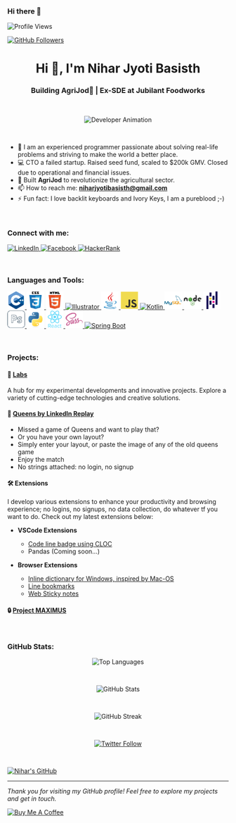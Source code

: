 ### Hi there 👋

![Profile Views](https://profile-counter.glitch.me/Ahmad-shaikh575/count.svg)

[![GitHub Followers](https://img.shields.io/github/followers/Nightfury874.svg?style=social&label=Followers)](https://github.com/Nightfury874?tab=followers)

<h1 align="center">Hi 👋, I'm Nihar Jyoti Basisth</h1>
<h3 align="center">Building AgriJod🌟 | Ex-SDE at Jubilant Foodworks</h3>

<br>

<p align="center">
  <img src="https://github.com/Adam-pw/Adam-pw/blob/main/animation_500_kxa883sd.gif" alt="Developer Animation" width="300"/>
</p>

<br>

- 🌱 I am an experienced programmer passionate about solving real-life problems and striving to make the world a better place.
- 💻 CTO a failed startup. Raised seed fund, scaled to $200k GMV. Closed due to operational and financial issues. 
- 🚀 Built **AgriJod** to revolutionize the agricultural sector.
- 📫 How to reach me: **niharjyotibasisth@gmail.com**
- ⚡ Fun fact: I love backlit keyboards and Ivory Keys, I am a pureblood ;-)

<br>

<h3 align="left">Connect with me:</h3>
<p align="left">
  <a href="https://www.linkedin.com/in/nihar-jyoti-basisth-121b2319b/" target="_blank">
    <img src="https://raw.githubusercontent.com/rahuldkjain/github-profile-readme-generator/master/src/images/icons/Social/linked-in-alt.svg" alt="LinkedIn" height="30" width="40" />
  </a>
  <a href="https://www.facebook.com/nihar.basisth.7/" target="_blank">
    <img src="https://raw.githubusercontent.com/rahuldkjain/github-profile-readme-generator/master/src/images/icons/Social/facebook.svg" alt="Facebook" height="30" width="40" />
  </a>
  <a href="https://www.hackerrank.com/jibaba874" target="_blank">
    <img src="https://raw.githubusercontent.com/rahuldkjain/github-profile-readme-generator/master/src/images/icons/Social/hackerrank.svg" alt="HackerRank" height="30" width="40" />
  </a>
</p>

<br>

<h3 align="left">Languages and Tools:</h3>
<p align="left"> 
  <a href="https://www.w3schools.com/cpp/" target="_blank" rel="noreferrer">
    <img src="https://raw.githubusercontent.com/devicons/devicon/master/icons/cplusplus/cplusplus-original.svg" alt="C++" width="40" height="40" />
  </a>
  <a href="https://www.w3schools.com/css/" target="_blank" rel="noreferrer">
    <img src="https://raw.githubusercontent.com/devicons/devicon/master/icons/css3/css3-original-wordmark.svg" alt="CSS3" width="40" height="40" />
  </a>
  <a href="https://www.w3.org/html/" target="_blank" rel="noreferrer">
    <img src="https://raw.githubusercontent.com/devicons/devicon/master/icons/html5/html5-original-wordmark.svg" alt="HTML5" width="40" height="40" />
  </a>
  <a href="https://www.adobe.com/in/products/illustrator.html" target="_blank" rel="noreferrer">
    <img src="https://www.vectorlogo.zone/logos/adobe_illustrator/adobe_illustrator-icon.svg" alt="Illustrator" width="40" height="40" />
  </a>
  <a href="https://www.java.com" target="_blank" rel="noreferrer">
    <img src="https://raw.githubusercontent.com/devicons/devicon/master/icons/java/java-original.svg" alt="Java" width="40" height="40" />
  </a>
  <a href="https://developer.mozilla.org/en-US/docs/Web/JavaScript" target="_blank" rel="noreferrer">
    <img src="https://raw.githubusercontent.com/devicons/devicon/master/icons/javascript/javascript-original.svg" alt="JavaScript" width="40" height="40" />
  </a>
  <a href="https://kotlinlang.org" target="_blank" rel="noreferrer">
    <img src="https://www.vectorlogo.zone/logos/kotlinlang/kotlinlang-icon.svg" alt="Kotlin" width="40" height="40" />
  </a>
  <a href="https://www.mysql.com/" target="_blank" rel="noreferrer">
    <img src="https://raw.githubusercontent.com/devicons/devicon/master/icons/mysql/mysql-original-wordmark.svg" alt="MySQL" width="40" height="40" />
  </a>
  <a href="https://nodejs.org" target="_blank" rel="noreferrer">
    <img src="https://raw.githubusercontent.com/devicons/devicon/master/icons/nodejs/nodejs-original-wordmark.svg" alt="Node.js" width="40" height="40" />
  </a>
  <a href="https://pandas.pydata.org/" target="_blank" rel="noreferrer">
    <img src="https://raw.githubusercontent.com/devicons/devicon/2ae2a900d2f041da66e950e4d48052658d850630/icons/pandas/pandas-original.svg" alt="Pandas" width="40" height="40" />
  </a>
  <a href="https://www.photoshop.com/en" target="_blank" rel="noreferrer">
    <img src="https://raw.githubusercontent.com/devicons/devicon/master/icons/photoshop/photoshop-line.svg" alt="Photoshop" width="40" height="40" />
  </a>
  <a href="https://www.python.org" target="_blank" rel="noreferrer">
    <img src="https://raw.githubusercontent.com/devicons/devicon/master/icons/python/python-original.svg" alt="Python" width="40" height="40" />
  </a>
  <a href="https://reactjs.org/" target="_blank" rel="noreferrer">
    <img src="https://raw.githubusercontent.com/devicons/devicon/master/icons/react/react-original-wordmark.svg" alt="React" width="40" height="40" />
  </a>
  <a href="https://sass-lang.com" target="_blank" rel="noreferrer">
    <img src="https://raw.githubusercontent.com/devicons/devicon/master/icons/sass/sass-original.svg" alt="Sass" width="40" height="40" />
  </a>
  <a href="https://spring.io/projects/spring-boot" target="_blank" rel="noreferrer">
    <img src="https://www.vectorlogo.zone/logos/springio/springio-icon.svg" alt="Spring Boot" width="40" height="40" />
  </a>
</p>

<br>

<h3 align="left">Projects:</h3>

#### 🔬 [Labs](https://nightfury874.github.io/Lab/)
A hub for my experimental developments and innovative projects. Explore a variety of cutting-edge technologies and creative solutions.

#### 👑 [Queens by LinkedIn Replay](https://nightfury874.github.io/QueensByLinkedinReplay/)
- Missed a game of Queens and want to play that?
- Or you have your own layout?
- Simply enter your layout, or paste the image of any of the old queens game
- Enjoy the match
- No strings attached: no login, no signup

#### 🛠️ Extensions
I develop various extensions to enhance your productivity and browsing experience; no logins, no signups, no data collection, do whatever tf you want to do. Check out my latest extensions below:

- **VSCode Extensions**
  - [Code line badge using CLOC](https://marketplace.visualstudio.com/items?itemName=your-vscode-extension)
  - Pandas (Coming soon...)

- **Browser Extensions**
  - [Inline dictionary for Windows, inspired by Mac-OS](https://chrome.google.com/webstore/detail/your-chrome-extension)
  - [Line bookmarks](https://chrome.google.com/webstore/detail/your-chrome-extension)
  - [Web Sticky notes](https://chrome.google.com/webstore/detail/your-chrome-extension)



#### 🔒 [Project MAXIMUS](#)

<br>

<h3 align="left">GitHub Stats:</h3>
<p align="center">
  <img src="https://github-readme-stats.vercel.app/api/top-langs?username=Nightfury874&show_icons=true&locale=en&bg_color=0d1117&text_color=ffffff&layout=compact" alt="Top Languages" />
</p>

<br>

<p align="center">
  <img src="https://github-readme-stats.vercel.app/api?username=Nightfury874&show_icons=true&locale=en&bg_color=0d1117&text_color=ffffff" alt="GitHub Stats" />
</p>

<br>

<p align="center">
  <img src="https://github-readme-streak-stats.herokuapp.com/?user=Nightfury874&theme=dark&background=0d1117&date_format=M%20j%5B%2C%20Y%5D" alt="GitHub Streak" />
</p>

<br>

<p align="center">
  <a href="https://twitter.com/" target="_blank">
    <img src="https://img.shields.io/twitter/follow/Nightfury874?logo=twitter&style=for-the-badge" alt="Twitter Follow" />
  </a>
</p>

<br>

[![Nihar's GitHub](https://github.com/Nightfury874/Nightfury874/blob/main/profile-summary-card-output/github-snow-dark.svg)](https://github.com/Nightfury874)

---

*Thank you for visiting my GitHub profile! Feel free to explore my projects and get in touch.*

<a href="https://www.buymeacoffee.com/niharbasisth" target="_blank"><img src="https://cdn.buymeacoffee.com/buttons/v2/default-yellow.png" alt="Buy Me A Coffee" style="height: 60px !important;width: 217px !important;" ></a>

